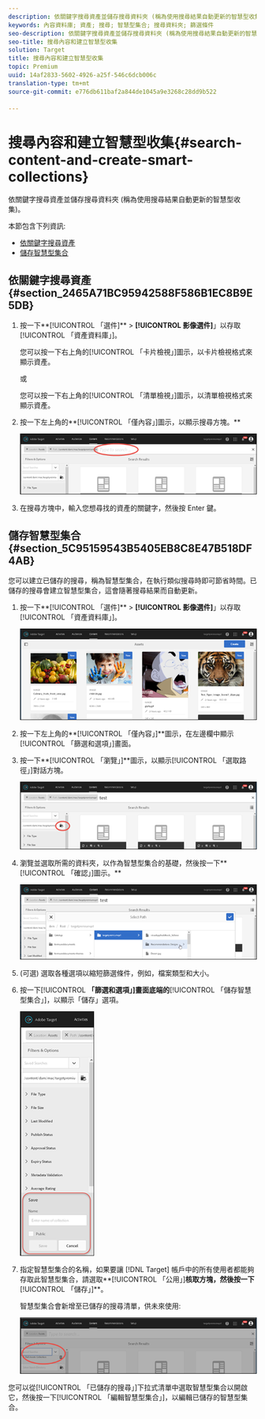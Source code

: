 ```yaml
---
description: 依關鍵字搜尋資產並儲存搜尋資料夾 (稱為使用搜尋結果自動更新的智慧型收集)。
keywords: 內容資料庫; 資產; 搜尋; 智慧型集合; 搜尋資料夾; 篩選條件
seo-description: 依關鍵字搜尋資產並儲存搜尋資料夾 (稱為使用搜尋結果自動更新的智慧型收集)。
seo-title: 搜尋內容和建立智慧型收集
solution: Target
title: 搜尋內容和建立智慧型收集
topic: Premium
uuid: 14af2833-5602-4926-a25f-546c6dcb006c
translation-type: tm+mt
source-git-commit: e776db611baf2a844de1045a9e3268c28dd9b522

---
```



# 搜尋內容和建立智慧型收集{#search-content-and-create-smart-collections}

依關鍵字搜尋資產並儲存搜尋資料夾 (稱為使用搜尋結果自動更新的智慧型收集)。

本節包含下列資訊:

* [依關鍵字搜尋資產](../../c-experiences/c-manage-content/filter-and-search-content.md#section_2465A71BC95942588F586B1EC8B9E5DB)
* [儲存智慧型集合](../../c-experiences/c-manage-content/filter-and-search-content.md#section_5C95159543B5405EB8C8E47B518DF4AB)

## 依關鍵字搜尋資產 {#section_2465A71BC95942588F586B1EC8B9E5DB}

1. 按一下**[!UICONTROL 「選件]** &gt; **[!UICONTROL 影像選件]**」以存取[!UICONTROL 「資產資料庫」]。

   您可以按一下右上角的[!UICONTROL 「卡片檢視」]圖示，以卡片檢視格式來顯示資產。

   或

   您可以按一下右上角的[!UICONTROL 「清單檢視」]圖示，以清單檢視格式來顯示資產。

1. 按一下左上角的**[!UICONTROL 「僅內容」]圖示，以顯示搜尋方塊。**

   ![](assets/search_assets.png)

1. 在搜尋方塊中，輸入您想尋找的資產的關鍵字，然後按 Enter 鍵。

## 儲存智慧型集合 {#section_5C95159543B5405EB8C8E47B518DF4AB}

您可以建立已儲存的搜尋，稱為智慧型集合，在執行類似搜尋時即可節省時間。已儲存的搜尋會建立智慧型集合，這會隨著搜尋結果而自動更新。

1. 按一下**[!UICONTROL 「選件]** &gt; **[!UICONTROL 影像選件]**」以存取[!UICONTROL 「資產資料庫」]。

   ![](assets/content.png)

1. 按一下左上角的**[!UICONTROL 「僅內容」]**圖示，在左邊欄中顯示[!UICONTROL 「篩選和選項」]畫面。
1. 按一下**[!UICONTROL 「瀏覽」]**圖示，以顯示[!UICONTROL 「選取路徑」]對話方塊。

   ![](assets/browse_folders.png)

1. 瀏覽並選取所需的資料夾，以作為智慧型集合的基礎，然後按一下**[!UICONTROL 「確認」]圖示。**

   ![](assets/browse_folders2.png)

1. (可選) 選取各種選項以縮短篩選條件，例如，檔案類型和大小。
1. 按一下[!UICONTROL **「篩選和選項」]畫面底端的**[!UICONTROL 「儲存智慧型集合」]，以顯示「儲存」選項。

   ![](assets/save_smart_collection_options.png)

1. 指定智慧型集合的名稱，如果要讓 [!DNL Target] 帳戶中的所有使用者都能夠存取此智慧型集合，請選取**[!UICONTROL 「公用」]**核取方塊，然後按一下**[!UICONTROL 「儲存」]**。

   智慧型集合會新增至已儲存的搜尋清單，供未來使用:

   ![](assets/saved_smart_collection.png)

您可以從[!UICONTROL 「已儲存的搜尋」]下拉式清單中選取智慧型集合以開啟它，然後按一下[!UICONTROL 「編輯智慧型集合」]，以編輯已儲存的智慧型集合。
